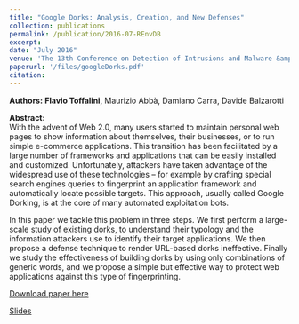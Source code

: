 ```yaml
---
title: "Google Dorks: Analysis, Creation, and New Defenses"
collection: publications
permalink: /publication/2016-07-REnvDB
excerpt:
date: "July 2016"
venue: 'The 13th Conference on Detection of Intrusions and Malware &amp; Vulnerability Assessment (DIMVA), San Sebastian, Spain'
paperurl: '/files/googleDorks.pdf'
citation:
---
```


**Authors:** **Flavio Toffalini**, Maurizio Abb&agrave;, Damiano Carra, Davide Balzarotti

**Abstract:**  
With the advent of Web 2.0, many users started to maintain personal web pages to show information about themselves, their businesses, or to run simple e-commerce applications. This transition has been facilitated by a large number of frameworks and applications that can be easily installed and customized. Unfortunately, attackers have taken advantage of the widespread use of these technologies – for example by crafting special search engines queries to fingerprint an application framework and automatically locate possible targets. This approach, usually called Google Dorking, is at the core of many automated exploitation bots.

In this paper we tackle this problem in three steps. We first perform a large-scale study of existing dorks, to understand their typology and the information attackers use to identify their target applications. We then propose a defense technique to render URL-based dorks ineffective. Finally we study the effectiveness of building dorks by using only combinations of generic words, and we propose a simple but effective way to protect web applications against this type of fingerprinting.

[Download paper here](/files/googleDorks.pdf)

[Slides](http://www.slideshare.net/FlavioToffalini/clipboards/google-dorks-analysis-creation-and-new-defenses)
